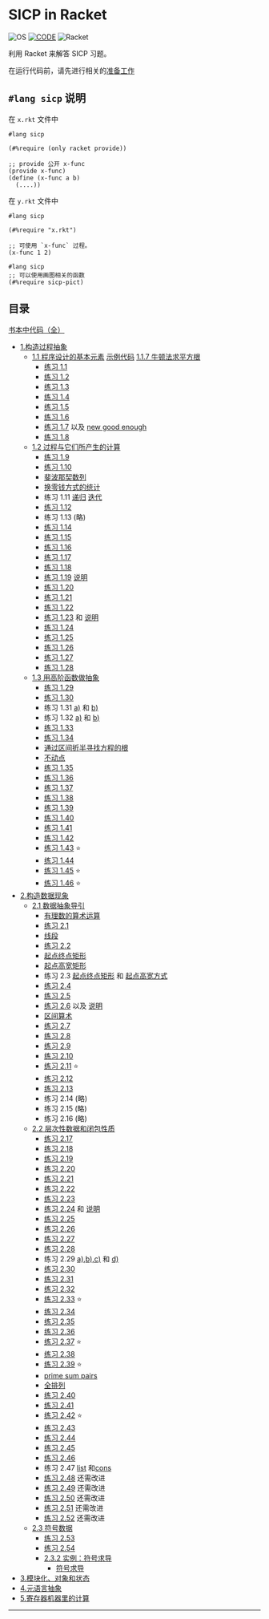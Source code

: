 # SICP in Racket

![OS][os]
[![CODE][code]][racket-plugin]
![Racket][badge]

利用 Racket 来解答 SICP 习题。

在运行代码前，请先进行相关的[准备工作](Preparatory.md)

## `#lang sicp` 说明

在 `x.rkt` 文件中

```rkt
#lang sicp

(#%require (only racket provide))

;; provide 公开 x-func
(provide x-func)
(define (x-func a b)
  (....))
```

在 `y.rkt` 文件中

```rkt
#lang sicp

(#%require "x.rkt")

;; 可使用 `x-func` 过程。
(x-func 1 2)

#lang sicp
;; 可以使用画图相关的函数
(#%require sicp-pict)

```

## 目录

[书本中代码（全）](book-code.rkt)

- [1.构造过程抽象](1)
  - [1.1 程序设计的基本元素](1/1.1) [示例代码](1/1.1/1.1.rkt) [1.1.7 牛顿法求平方根](1/1.1/newton-sqrt.rkt)
    - [练习 1.1](1/1.1/solution.1.01.rkt)
    - [练习 1.2](1/1.1/solution.1.02.rkt)
    - [练习 1.3](1/1.1/solution.1.03.rkt)
    - [练习 1.4](1/1.1/solution.1.04.rkt)
    - [练习 1.5](1/1.1/solution.1.05.rkt)
    - [练习 1.6](1/1.1/solution.1.06.rkt)
    - [练习 1.7](1/1.1/solution.1.07.rkt) 以及 [new good enough](1/1.1/solution.1.07.new-good-enough.rkt)
    - [练习 1.8](1/1.1/solution.1.08.rkt)
  - [1.2 过程与它们所产生的计算](1/1.2)
    - [练习 1.9](1/1.2/solution.1.09.rkt)
    - [练习 1.10](1/1.2/solution.1.10.rkt)
    - [斐波那契数列](1/1.2/1.2.fib.rkt)
    - [换零钱方式的统计](1/1.2/1.2.count-change.rkt)
    - 练习 1.11 [递归](1/1.2/solution.1.11.recursion.rkt) [迭代](1/1.2/solution.1.11.iteration.rkt)
    - [练习 1.12](1/1.2/solution.1.12.rkt)
    - 练习 1.13 (略)
    - [练习 1.14](1/1.2/solution.1.14.md)
    - [练习 1.15](1/1.2/solution.1.15.md)
    - [练习 1.16](1/1.2/solution.1.16.rkt)
    - [练习 1.17](1/1.2/solution.1.17.rkt)
    - [练习 1.18](1/1.2/solution.1.18.rkt)
    - [练习 1.19](1/1.2/solution.1.19.rkt) [说明](1/1.2/solution.1.19.md)
    - [练习 1.20](1/1.2/solution.1.20.md)
    - [练习 1.21](1/1.2/solution.1.21.rkt)
    - [练习 1.22](1/1.2/solution.1.22.rkt)
    - [练习 1.23](1/1.2/solution.1.23.rkt) 和 [说明](1/1.2/solution.1.23.md)
    - [练习 1.24](1/1.2/solution.1.24.rkt)
    - [练习 1.25](1/1.2/solution.1.25.rkt)
    - [练习 1.26](1/1.2/solution.1.26.md)
    - [练习 1.27](1/1.2/solution.1.27.rkt)
    - [练习 1.28](1/1.2/solution.1.28.rkt)
  - [1.3 用高阶函数做抽象](1/1.3)
    - [练习 1.29](1/1.3/solution.1.29.rkt)
    - [练习 1.30](1/1.3/solution.1.30.rkt)
    - 练习 1.31 [a)](1/1.3/solution.1.31.a.rkt) 和 [b)](1/1.3/solution.1.31.b.rkt)
    - 练习 1.32 [a)](1/1.3/solution.1.32.a.rkt) 和 [b)](1/1.3/solution.1.32.b.rkt)
    - [练习 1.33](1/1.3/solution.1.33.rkt)
    - [练习 1.34](1/1.3/solution.1.34.rkt)
    - [通过区间折半寻找方程的根](1/1.3/1.3.3.half-interval.rkt)
    - [不动点](1/1.3/1.3.3.fixed-point.rkt)
    - [练习 1.35](1/1.3/solution.1.35.rkt)
    - [练习 1.36](1/1.3/solution.1.36.rkt)
    - [练习 1.37](1/1.3/solution.1.37.rkt)
    - [练习 1.38](1/1.3/solution.1.38.rkt)
    - [练习 1.39](1/1.3/solution.1.39.rkt)
    - [练习 1.40](1/1.3/solution.1.40.rkt)
    - [练习 1.41](1/1.3/solution.1.41.rkt)
    - [练习 1.42](1/1.3/solution.1.42.rkt)
    - [练习 1.43](1/1.3/solution.1.43.rkt) :star:
    - [练习 1.44](1/1.3/solution.1.44.rkt)
    - [练习 1.45](1/1.3/solution.1.45.rkt) :star:
    - [练习 1.46](1/1.3/solution.1.46.rkt) :star:
- [2.构造数据现象](2)
  - [2.1 数据抽象导引](2/2.1)
    - [有理数的算术运算](2/2.1/rat.rkt)
    - [练习 2.1](2/2.1/solution.2.01.rkt)
    - [线段](2/2.1/segment.rkt)
    - [练习 2.2](2/2.1/solution.2.02.rkt)
    - [起点终点矩形](2/2.1/rectangle-start-end-point.rkt)
    - [起点高宽矩形](2/2.1/rectangle-start-point-height-width.rkt)
    - 练习 2.3 [起点终点矩形](2/2.1/solution.2.03-start-end-point.rkt) 和 [起点高宽方式](2/2.1/solution.2.03-start-point-height-width.rkt)
    - [练习 2.4](2/2.1/solution.2.04.rkt)
    - [练习 2.5](2/2.1/solution.2.05.rkt)
    - [练习 2.6](2/2.1/solution.2.06.rkt) 以及 [说明](2/2.1/solution.2.06.md)
    - [区间算术](2/2.1/interval.rkt)
    - [练习 2.7](2/2.1/solution.2.07.rkt)
    - [练习 2.8](2/2.1/solution.2.08.rkt)
    - [练习 2.9](2/2.1/solution.2.09.rkt)
    - [练习 2.10](2/2.1/solution.2.10.rkt)
    - [练习 2.11](2/2.1/solution.2.11.rkt) :star:
    - [练习 2.12](2/2.1/solution.2.12.rkt)
    - [练习 2.13](2/2.1/solution.2.13.rkt)
    - 练习 2.14 (略)
    - 练习 2.15 (略)
    - 练习 2.16 (略)
  - [2.2 层次性数据和闭包性质](2/2.2)
    - [练习 2.17](2/2.2/solution.2.17.rkt)
    - [练习 2.18](2/2.2/solution.2.18.rkt)
    - [练习 2.19](2/2.2/solution.2.19.rkt)
    - [练习 2.20](2/2.2/solution.2.20.rkt)
    - [练习 2.21](2/2.2/solution.2.21.rkt)
    - [练习 2.22](2/2.2/solution.2.22.rkt)
    - [练习 2.23](2/2.2/solution.2.23.rkt)
    - [练习 2.24](2/2.2/solution.2.24.rkt) 和 [说明](2/2.2/solution.2.24.md)
    - [练习 2.25](2/2.2/solution.2.25.rkt)
    - [练习 2.26](2/2.2/solution.2.26.rkt)
    - [练习 2.27](2/2.2/solution.2.27.rkt)
    - [练习 2.28](2/2.2/solution.2.28.rkt)
    - 练习 2.29 [a),b),c)](2/2.2/solution.2.29.a.b.c.rkt) 和 [d)](2/2.2/solution.2.29.d.rkt)
    - [练习 2.30](2/2.2/solution.2.30.rkt)
    - [练习 2.31](2/2.2/solution.2.31.rkt)
    - [练习 2.32](2/2.2/solution.2.32.rkt)
    - [练习 2.33](2/2.2/solution.2.33.rkt) :star:
    - [练习 2.34](2/2.2/solution.2.34.rkt)
    - [练习 2.35](2/2.2/solution.2.35.rkt)
    - [练习 2.36](2/2.2/solution.2.36.rkt)
    - [练习 2.37](2/2.2/solution.2.37.rkt) :star:
    - [练习 2.38](2/2.2/solution.2.38.rkt)
    - [练习 2.39](2/2.2/solution.2.39.rkt) :star:
    - [prime sum pairs](2/2.2/2.2.prime-sum-pairs.rkt)
    - [全排列](2/2.2/2.2.permutations.rkt)
    - [练习 2.40](2/2.2/solution.2.40.rkt)
    - [练习 2.41](2/2.2/solution.2.41.rkt)
    - [练习 2.42](2/2.2/solution.2.42.rkt) :star:
    - [练习 2.43](2/2.2/solution.2.43.rkt)
    - [练习 2.44](2/2.2/solution.2.44.rkt)
    - [练习 2.45](2/2.2/solution.2.45.rkt)
    - [练习 2.46](2/2.2/solution.2.46.rkt)
    - 练习 2.47 [list](2/2.2/solution.2.47.list.rkt) 和[cons](2/2.2/solution.2.47.cons.rkt)
    - [练习 2.48](2/2.2/solution.2.48.rkt) 还需改进
    - [练习 2.49](2/2.2/solution.2.49.rkt) 还需改进
    - [练习 2.50](2/2.2/solution.2.50.rkt) 还需改进
    - [练习 2.51](2/2.2/solution.2.51.rkt) 还需改进
    - [练习 2.52](2/2.2/solution.2.52.rkt) 还需改进
  - [2.3 符号数据](2/2.3)
    - [练习 2.53](2/2.3/solution.2.53.rkt)
    - [练习 2.54](2/2.3/solution.2.54.rkt)
    - [2.3.2 实例：符号求导](2/2.3/2.3.2)
      - [符号求导](2/2.3/2.3.2/deriv.rkt)
- [3.模块化、对象和状态](3)
- [4.元语言抽象](4)
- [5.寄存器机器里的计算](5)

----
[os]: https://img.shields.io/badge/Ubuntu-18.04-df5829.svg?logo=ubuntu
[code]: https://img.shields.io/badge/Code-Racket-blue.svg?logoColor=blue&logo=visual-studio-code
[racket-plugin]: https://marketplace.visualstudio.com/items?itemName=karyfoundation.racket
[badge]: https://img.shields.io/badge/Racket-7.3-blue.svg?logo=data:image/svg+xml;base64,PD94bWwgdmVyc2lvbj0iMS4wIiBlbmNvZGluZz0idXRmLTgiPz4NCjwhLS0gR2VuZXJhdG9yOiBB%0D%0AZG9iZSBJbGx1c3RyYXRvciAxNS4xLjAsIFNWRyBFeHBvcnQgUGx1Zy1JbiAuIFNWRyBWZXJzaW9u%0D%0AOiA2LjAwIEJ1aWxkIDApICAtLT4NCjwhRE9DVFlQRSBzdmcgUFVCTElDICItLy9XM0MvL0RURCBT%0D%0AVkcgMS4xLy9FTiIgImh0dHA6Ly93d3cudzMub3JnL0dyYXBoaWNzL1NWRy8xLjEvRFREL3N2ZzEx%0D%0ALmR0ZCI+DQo8c3ZnIHZlcnNpb249IjEuMSIgaWQ9ImNpcmNsZV9waWVjZXMiIHhtbG5zPSJodHRw%0D%0AOi8vd3d3LnczLm9yZy8yMDAwL3N2ZyIgeG1sbnM6eGxpbms9Imh0dHA6Ly93d3cudzMub3JnLzE5%0D%0AOTkveGxpbmsiIHg9IjBweCINCgkgeT0iMHB4IiB3aWR0aD0iNTExLjg3NXB4IiBoZWlnaHQ9IjUx%0D%0AMS44MjRweCIgdmlld0JveD0iMCAwIDUxMS44NzUgNTExLjgyNCIgZW5hYmxlLWJhY2tncm91bmQ9%0D%0AIm5ldyAwIDAgNTExLjg3NSA1MTEuODI0Ig0KCSB4bWw6c3BhY2U9InByZXNlcnZlIj4NCjxjaXJj%0D%0AbGUgaWQ9ImNpcmNsZSIgZmlsbD0iI0ZGRkZGRiIgY3g9IjI1Ni4yNTIiIGN5PSIyNTUuOTg2IiBy%0D%0APSIyNTMuMDkzIi8+DQo8cGF0aCBpZD0iYmx1ZS1waWVjZSIgZmlsbD0iIzNFNUJBOSIgZD0iTTQ1%0D%0ANS4zOTgsNDEyLjE5N2MzMy43OTItNDMuMDIxLDUzLjk0Ni05Ny4yNjIsNTMuOTQ2LTE1Ni4yMTEN%0D%0ACgljMC0xMzkuNzc5LTExMy4zMTMtMjUzLjA5My0yNTMuMDkzLTI1My4wOTNjLTMwLjQwNiwwLTU5%0D%0ALjU1OCw1LjM2Ny04Ni41NjYsMTUuMTk3QzI3Mi40MzUsNzEuOTg5LDQwOC4zNDksMjQ3LjgzOSw0%0D%0ANTUuMzk4LDQxMi4xOTd6DQoJIi8+DQo8cGF0aCBpZD0ibGVmdC1yZWQtcGllY2UiIGZpbGw9IiM5%0D%0ARjFEMjAiIGQ9Ik0yMjAuMDAzLDE2NC4zMzdjLTM5LjQ4MS00Mi41MzMtODMuNjk1LTc2LjMxMi0x%0D%0AMzAuNTIzLTk4LjcxNQ0KCUMzNi41NzMsMTEyLjAxMSwzLjE1OSwxODAuMDkyLDMuMTU5LDI1NS45%0D%0AODZjMCw2My44MTQsMjMuNjI2LDEyMi4xMDQsNjIuNTk3LDE2Ni42MjMNCglDMTAwLjExMSwzMTku%0D%0AMzkyLDE2NC42OTcsMjE5LjkwNywyMjAuMDAzLDE2NC4zMzd6Ii8+DQo8cGF0aCBpZD0iYm90dG9t%0D%0ALXJlZC1waWVjZSIgZmlsbD0iIzlGMUQyMCIgZD0iTTI2Ni42MzgsMjIxLjcyN2MtNTQuNzkyLDU5%0D%0ALjA1MS0xMDkuMzkyLDE2Mi40MjItMTI5LjE1MiwyNTcuNzk0DQoJYzM1LjQxOSwxOC44NTcsNzUu%0D%0AODQsMjkuNTU5LDExOC43NjYsMjkuNTU5YzQ0LjEzMiwwLDg1LjYxOC0xMS4zMDYsMTIxLjc0LTMx%0D%0ALjE2M0MzNTcuMTcxLDM4MS43MTIsMzE3Ljg2OCwyOTMuNjA0LDI2Ni42MzgsMjIxLjcyNw0KCXoi%0D%0ALz4NCjwvc3ZnPg0K
